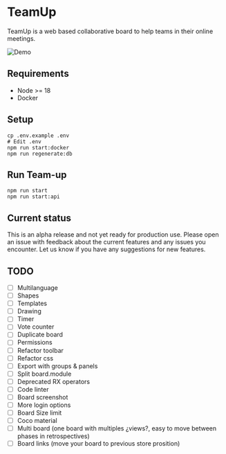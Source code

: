 # TeamUp

TeamUp is a web based collaborative board to help teams in their online meetings.

![Demo](https://github.com/juanfran/team-up/blob/main/resources/demo-teamup-new.gif)

## Requirements

- Node >= 18
- Docker

## Setup

```console
cp .env.example .env
# Edit .env
npm run start:docker
npm run regenerate:db
```

## Run Team-up

```console
npm run start
npm run start:api
```

## Current status

This is an alpha release and not yet ready for production use. Please open an issue with feedback about the current features and any issues you encounter. Let us know if you have any suggestions for new features.

## TODO

- [ ] Multilanguage
- [ ] Shapes
- [ ] Templates
- [ ] Drawing
- [ ] Timer
- [ ] Vote counter
- [ ] Duplicate board
- [ ] Permissions
- [ ] Refactor toolbar
- [ ] Refactor css
- [ ] Export with groups & panels
- [ ] Split board.module
- [ ] Deprecated RX operators
- [ ] Code linter
- [ ] Board screenshot
- [ ] More login options
- [ ] Board Size limit
- [ ] Coco material
- [ ] Multi board (one board with multiples ¿views?, easy to move between phases in retrospectives)
- [ ] Board links (move your board to previous store prosition)
